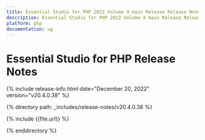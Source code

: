 ```yaml
---
title: Essential Studio for PHP 2022 Volume 4 main Release Release Notes  
description: Essential Studio for PHP 2022 Volume 4 main Release Release Notes  
platform: php
documentation: ug
---
```


# Essential Studio for PHP  Release Notes  

{% include release-info.html date="December 20, 2022"  version="v20.4.0.38" %} 

{% directory path: _includes/release-notes/v20.4.0.38 %}

{% include {{file.url}} %}

{% enddirectory %}